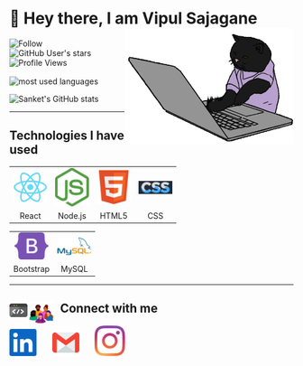 <div>

# 👋 Hey there, I am Vipul Sajagane <img align='right' src="/.github/cat.gif" height="" width="300" alt="coding cat">

</div>

<div>

<!-- <img alt="GitHub followers" src="https://img.shields.io/github/followers/VipulSajagane?label=follow&logo=github&style=flat-square"> -->

![Follow](https://img.shields.io/github/followers/VipulSajagane?label=follow&logo=github&style=flat-square)
![GitHub User's stars](https://img.shields.io/github/stars/VipulSajagane?label=%E2%AD%90GitHub%20stars&style=flat-square)
![Profile Views](https://komarev.com/ghpvc/?username=VipulSajagane&style=flat-square&color=ff69b4)

</div>

<img align="center" src="https://github-readme-stats.vercel.app/api/top-langs?username=VipulSajagane&show_icons=true&locale=en&layout=compact&theme=radical" alt="most used languages" />

![Sanket's GitHub stats](https://github-readme-stats.vercel.app/api?username=VipulSajagane&show_icons=true&theme=radical&layout=compact)

---

## Technologies I have used

<table >
	<tr align="center">
		<td >
		<img src="/.github/icons/react.png" width="60"/>
		</td>
		<td >
		<img src="/.github/icons/nodejs.svg" width="60"/>
		</td>
    <td >
		<img src="/.github/icons/html5.svg" width="60"/>
		</td>
    <td >
		<img src="/.github/icons/css.svg" width="60"/>
		</td>
	</tr>
	<tr align="center">
		<td>React</td>
		<td>Node.js</td>
		<td>HTML5</td>
		<td>CSS</td>
	</tr>
</table>
<table >
	<tr align="center">
		<td >
			<img src="/.github/icons/bootstrap.svg" width="60"/>
		</td>
		<td >
			<img src="/.github/icons/mysql-official.svg" width="60"/>
		</td>
	</tr>
	<tr align="center">
		<td>Bootstrap</td>
		<td>MySQL</td>
	</tr>
</table>

---

## <img src="/.github/code.gif" width="32" align="left">

<!-- <div>
 <img align='right' src="/.github/octocat.gif" width="400" alt="octocat">
</div> -->

## <img src="/.github/community.gif" width="48" align="left">&nbsp;&nbsp;Connect with me

<p align="left">
<a href="https://www.linkedin.com/in/vipul-sajagane-963693183/"><img src="/.github/icons/linkedin.svg" width="48"></a>&nbsp;&nbsp;&nbsp;&nbsp;&nbsp;&nbsp;
<a href="mailto:vipulsajagane1947@gmail.com"><img src="/.github/icons/email.svg" width="48"></a>&nbsp;&nbsp;&nbsp;&nbsp;&nbsp;&nbsp;
<a href="https://instagram.com/vip_0904"><img src="/.github/icons/instagram-icon.svg" width="54"></a>&nbsp;&nbsp;&nbsp;&nbsp;&nbsp;&nbsp;
</p>
